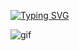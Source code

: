 [![Typing SVG](https://readme-typing-svg.demolab.com/?lines=Moin+moin)](https://git.io/typing-svg)



![gif](https://github.com/Rishit-dagli/Rishit-dagli/blob/master/images/octocat-anime.gif)




<!--
**d-opri/d-opri** is a ✨ _special_ ✨ repository because its `README.md` (this file) appears on your GitHub profile.

Here are some ideas to get you started:

- 🔭 I’m currently working on ...
- 🌱 I’m currently learning ...
- 👯 I’m looking to collaborate on ...
- 🤔 I’m looking for help with ...
- 💬 Ask me about ...
- 📫 How to reach me: ...
- 😄 Pronouns: ...
- ⚡ Fun fact: ...
-->
